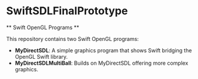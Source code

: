 # SwiftSDLFinalPrototype

** Swift OpenGL Programs **

This repository contains two Swift OpenGL programs:

- **MyDirectSDL**: A simple graphics program that shows Swift bridging the OpenGL Swift library.
- **MyDirectSDLMultiBall**: Builds on MyDirectSDL offering more complex graphics.
